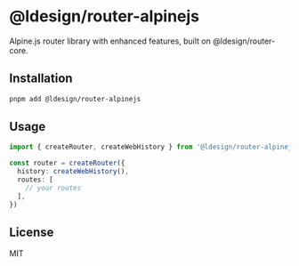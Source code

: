 # @ldesign/router-alpinejs

Alpine.js router library with enhanced features, built on @ldesign/router-core.

## Installation

```bash
pnpm add @ldesign/router-alpinejs
```

## Usage

```typescript
import { createRouter, createWebHistory } from '@ldesign/router-alpinejs'

const router = createRouter({
  history: createWebHistory(),
  routes: [
    // your routes
  ],
})
```

## License

MIT

